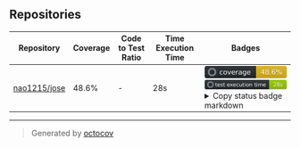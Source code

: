 ## Repositories

| Repository | Coverage | Code to Test Ratio | Time Execution Time | Badges |
| --- | --- | --- | --- | --- |
| [nao1215/jose](https://github.com/nao1215/jose) | 48.6% | - | 28s | ![nao1215/jose](https://raw.githubusercontent.com/nao1215/octocovs-central-repo/main/badges/nao1215/jose/coverage.svg) ![nao1215/jose](https://raw.githubusercontent.com/nao1215/octocovs-central-repo/main/badges/nao1215/jose/time.svg) <details><summary>Copy status badge markdown</summary>```![Coverage](https://raw.githubusercontent.com/nao1215/octocovs-central-repo/main/badges/nao1215/jose/coverage.svg)```<br>```![Test Execution Time](https://raw.githubusercontent.com/nao1215/octocovs-central-repo/main/badges/nao1215/jose/time.svg)```</details> |

---

> Generated by [octocov](https://github.com/k1LoW/octocov)
